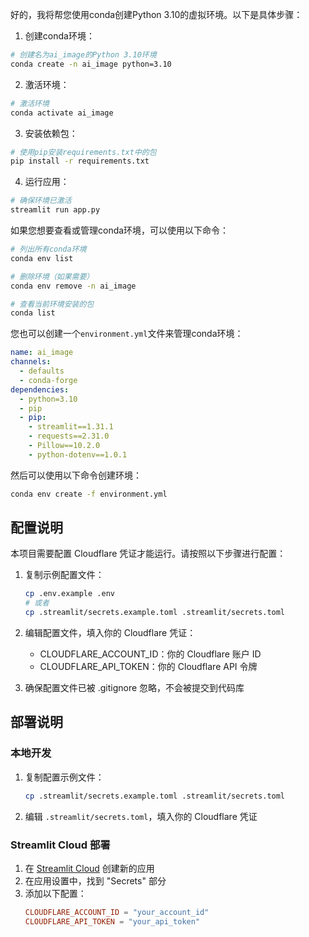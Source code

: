好的，我将帮您使用conda创建Python 3.10的虚拟环境。以下是具体步骤：

1. 创建conda环境：

```bash
# 创建名为ai_image的Python 3.10环境
conda create -n ai_image python=3.10
```

2. 激活环境：

```bash
# 激活环境
conda activate ai_image
```

3. 安装依赖包：

```bash
# 使用pip安装requirements.txt中的包
pip install -r requirements.txt
```

4. 运行应用：

```bash
# 确保环境已激活
streamlit run app.py
```

如果您想要查看或管理conda环境，可以使用以下命令：

```bash
# 列出所有conda环境
conda env list

# 删除环境（如果需要）
conda env remove -n ai_image

# 查看当前环境安装的包
conda list
```

您也可以创建一个`environment.yml`文件来管理conda环境：

```yaml:environment.yml
name: ai_image
channels:
  - defaults
  - conda-forge
dependencies:
  - python=3.10
  - pip
  - pip:
    - streamlit==1.31.1
    - requests==2.31.0
    - Pillow==10.2.0
    - python-dotenv==1.0.1
```

然后可以使用以下命令创建环境：

```bash
conda env create -f environment.yml
```

## 配置说明

本项目需要配置 Cloudflare 凭证才能运行。请按照以下步骤进行配置：

1. 复制示例配置文件：
   ```bash
   cp .env.example .env
   # 或者
   cp .streamlit/secrets.example.toml .streamlit/secrets.toml
   ```

2. 编辑配置文件，填入你的 Cloudflare 凭证：
   - CLOUDFLARE_ACCOUNT_ID：你的 Cloudflare 账户 ID
   - CLOUDFLARE_API_TOKEN：你的 Cloudflare API 令牌

3. 确保配置文件已被 .gitignore 忽略，不会被提交到代码库

## 部署说明

### 本地开发
1. 复制配置示例文件：
   ```bash
   cp .streamlit/secrets.example.toml .streamlit/secrets.toml
   ```
2. 编辑 `.streamlit/secrets.toml`，填入你的 Cloudflare 凭证

### Streamlit Cloud 部署
1. 在 [Streamlit Cloud](https://share.streamlit.io) 创建新的应用
2. 在应用设置中，找到 "Secrets" 部分
3. 添加以下配置：
   ```toml
   CLOUDFLARE_ACCOUNT_ID = "your_account_id"
   CLOUDFLARE_API_TOKEN = "your_api_token"
   ```


